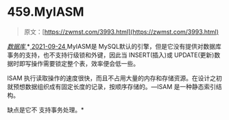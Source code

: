 <!--yml
category: 未分类
date: 0001-01-01 00:00:00
--->

# 459.MyIASM

> 原文：[https://zwmst.com/3993.html](https://zwmst.com/3993.html)

   [ *数据库* ](https://zwmst.com/%e6%95%b0%e6%8d%ae%e5%ba%93)*[ <time datetime="2021-09-25T02:00:24+08:00"> 2021-09-24 </time> ](https://zwmst.com/3993.html)  MyIASM是 MySQL默认的引擎，但是它没有提供对数据库事务的支持，也不支持行级锁和外键，因此当 INSERT(插入)或 UPDATE(更新)数据时即写操作需要锁定整个表，效率便会低一些。

ISAM 执行读取操作的速度很快，而且不占用大量的内存和存储资源。在设计之初就预想数据组织成有固定长度的记录，按顺序存储的。—ISAM 是一种静态索引结构。

缺点是它不 支持事务处理。*